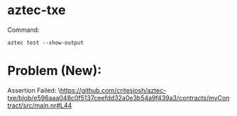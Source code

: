 # aztec-txe
Command:
```
aztec test --show-output
```

# Problem (New):
Assertion Failed: 
\https://github.com/critesjosh/aztec-txe/blob/e596aaa048c0f5137ceefdd32a0e3b54a9f439a3/contracts/myContract/src/main.nr#L44

